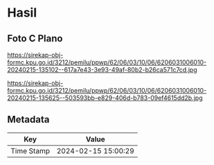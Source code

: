 # Hasil

## Foto C Plano

https://sirekap-obj-formc.kpu.go.id/3212/pemilu/ppwp/62/06/03/10/06/6206031006010-20240215-135102--617a7e43-3e93-49af-80b2-b26ca571c7cd.jpg

https://sirekap-obj-formc.kpu.go.id/3212/pemilu/ppwp/62/06/03/10/06/6206031006010-20240215-135625--503593bb-e829-406d-b783-09ef4615dd2b.jpg


## Metadata

| Key        | Value               |
| ---------- | ------------------- |
| Time Stamp | 2024-02-15 15:00:29 |



